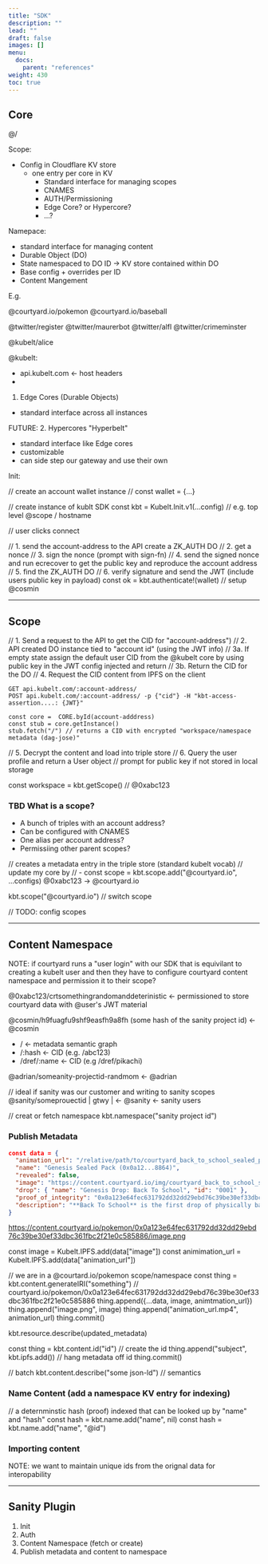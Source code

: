 ```yaml
---
title: "SDK"
description: ""
lead: ""
draft: false
images: []
menu:
  docs:
    parent: "references"
weight: 430
toc: true
---
```


## Core

@<scope>/<namespace>

Scope:

- Config in Cloudflare KV store
  - one entry per core in KV
    - Standard interface for managing scopes
    - CNAMES
    - AUTH/Permissioning
    - Edge Core? or Hypercore?
    - ...?

Namepace:

- standard interface for managing content
- Durable Object (DO)
- State namespaced to DO ID -> KV store contained within DO
- Base config + overrides per ID
- Content Mangement

E.g.

@courtyard.io/pokemon
@courtyard.io/baseball

@twitter/register
@twitter/maurerbot
@twitter/alfl
@twitter/crimeminster

@kubelt/alice

@kubelt:

- api.kubelt.com <- host headers
-

1. Edge Cores (Durable Objects)

- standard interface across all instances

FUTURE: 2. Hypercores "Hyperbelt"

- standard interface like Edge cores
- customizable
- can side step our gateway and use their own

Init:

// create an account wallet instance
// const wallet = {...}

// create instance of kublt SDK
const kbt = Kubelt.Init.v1(...config) // e.g. top level @scope / hostname

// user clicks connect

// 1. send the account-address to the API create a ZK_AUTH DO
// 2. get a nonce
// 3. sign the nonce (prompt with sign-fn)
// 4. send the signed nonce and run ecrecover to get the public key and reproduce the account address
// 5. find the ZK_AUTH DO
// 6. verify signature and send the JWT (include users public key in payload)
const ok = kbt.authenticate!(wallet) // setup @cosmin

---

## Scope

// 1. Send a request to the API to get the CID for "account-address")
// 2. API created DO instance tied to "account id" (using the JWT info)
// 3a. If empty state assign the default user CID from the @kubelt core by using public key in the JWT config injected and return
// 3b. Return the CID for the DO
// 4. Request the CID content from IPFS on the client

```
GET api.kubelt.com/:account-address/
POST api.kubelt.com/:account-address/ -p {"cid"} -H "kbt-access-assertion....: {JWT}"

const core =  CORE.byId(account-adddress)
const stub = core.getInstance()
stub.fetch("/") // returns a CID with encrypted "workspace/namespace metadata (dag-jose)"
```

// 5. Decrypt the content and load into triple store
// 6. Query the user profile and return a User object
// prompt for public key if not stored in local storage

const workspace = kbt.getScope() // @0xabc123

### TBD What is a scope?

- A bunch of triples with an account address?
- Can be configured with CNAMES
- One alias per account address?
- Permissiing other parent scopes?

// creates a metadata entry in the triple store (standard kubelt vocab)
// update my core by
// -
const scope = kbt.scope.add("@courtyard.io", ...configs) @0xabc123 -> @courtyard.io

kbt.scope("@courtyard.io") // switch scope

// TODO: config scopes

---

## Content Namespace

NOTE: if courtyard runs a "user login" with our SDK that is equivilant to creating a kubelt user and then they have to configure courtyard content namespace and permission it to their scope?

@0xabc123/crtsomethingrandomanddeterinistic <- permissioned to store courtyard data with @user's JWT material

@cosmin/h9fuagfu9shf9easfh9a8fh (some hash of the sanity project id) <- @cosmin

- / <- metadata semantic graph
- /:hash <- CID (e.g. /abc123)
- /dref/:name <- CID (e.g /dref/pikachi)

@adrian/someanity-projectid-randmom <- @adrian

// ideal if sanity was our customer and writing to sanity scopes
@sanity/someprouectid | gtwy | <- @sanity <- sanity users

// creat or fetch namespace
kbt.namespace("sanity project id")

### Publish Metadata

```json
const data = {
  "animation_url": "/relative/path/to/courtyard_back_to_school_sealed_pack.mp4", // turn this into cid
  "name": "Genesis Sealed Pack (0x0a12...8864)",
  "revealed": false,
  "image": "https://content.courtyard.io/img/courtyard_back_to_school_sealed_pack.gif", // turn this into cid
  "drop": { "name": "Genesis Drop: Back To School", "id": "0001" },
  "proof_of_integrity": "0x0a123e64fec631792dd32dd29ebd76c39be30ef33dbc361fbc2f21e0c5858864",
  "description": "**Back To School** is the first drop of physically backed NFTs showcasing the technology created by Courtyard. This pack contains an NFT backed by a unique, real graded Pokemon TCG card that was randomly assigned at mint time, along with a unique identifier (0x0a123e64fec631792dd32dd29ebd76c39be30ef33dbc361fbc2f21e0c5858864) derived from the human readeable fingerprint of the physical item - which will be revealed at the same time as the NFT itself - using the Keccak256 cryptographic function. This unique identifier serves as a verifiable *Proof of Integrity* to certify that the corresponding physical asset is irrevocably associated to this NFT and vice-versa."
}


```

https://content.courtyard.io/pokemon/0x0a123e64fec631792dd32dd29ebd76c39be30ef33dbc361fbc2f21e0c585886/image.png

const image = Kubelt.IPFS.add(data["image"])
const animimation_url = Kubelt.IPFS.add(data["animation_url"])

// we are in a @courtard.io/pokemon scope/namespace
const thing = kbt.content.generateIRI("something") // courtyard.io/pokemon/0x0a123e64fec631792dd32dd29ebd76c39be30ef33dbc361fbc2f21e0c585886
thing.append({...data, image, animtmation_url})
thing.append("image.png", image)
thing.append("animation_url.mp4", animation_url)
thing.commit()

kbt.resource.describe(updated_metadata)

const thing = kbt.content.id("id") // create the id
thing.append("subject", kbt.ipfs.add(<image>)) // hang metadata off id
thing.commit()

// batch
kbt.content.describe("some json-ld") // semantics

### Name Content (add a namespace KV entry for indexing)

// a deternminstic hash (proof) indexed that can be looked up by "name" and "hash"
const hash = kbt.name.add("name", nil)
const hash = kbt.name.add("name", "@id")

### Importing content

NOTE: we want to maintain unique ids from the orignal data for interopability

---

## Sanity Plugin

1. Init
2. Auth
3. Content Namespace (fetch or create)
4. Publish metadata and content to namespace
